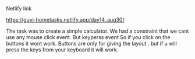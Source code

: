 Netlify link

https://guvi-hometasks.netlify.app/day14_aug30/

The task was to create a simple calculator.
We had a constraint that we cant use any mouse click event. But keyperss event
So if you click on the buttons it wont work. Buttons are only for giving the layout .
but if u will press the keys from your keyboard it will work.
